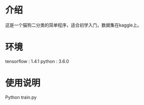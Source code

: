 # 介绍
这是一个猫狗二分类的简单程序，适合初学入门，数据集在kaggle上。
# 环境
tensorflow : 1.4.1
python : 3.6.0
# 使用说明
Python train.py




